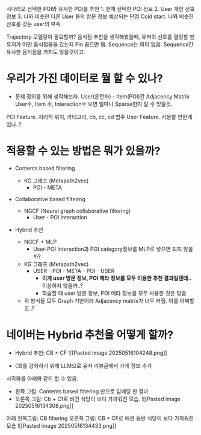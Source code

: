 시나리오
	선택한 POI와 유사한 POI를 추천
		1. 현재 선택한 POI 정보
		2. User 개인 선호 정보
		3. 나와 비슷한 다른 User 들의 방문 정보
	예상되는 단점
		Cold start: 나와 비슷한 선호를 갖는 user의 부족

Trajectory 모델링이 필요할까?
	음식점 추천을 생각해봤을때, 유저의 선호를 결정할 땐 유저가 어떤 음식점들을 갔는지 Pin 꼽으면 됌. Sequence는 의미 없음. Sequence간 유사한 음식점을 가지도 않을것이고.

# 우리가 가진 데이터로 뭘 할 수 있나?
- 문제 정의를 위해 생각해보자.
User(운전자) - Item(POI)간 Adjacency Matrix
	User수, Item 수, Interaction수 보면 얼마나 Sparse한지 알 수 있을것.

POI Feature. 지리적 위치, 카테고리, cb, cc, cd 범주
User Feature. 사용할 만한게 있나..?


# 적용할 수 있는 방법은 뭐가 있을까?
- Contents based filtering
	- KG 그래프 (Metapath2vec)
		- POI - META
- Collaborative based filteirng
	- NGCF (Neural graph collaborative filtering)
		- User - POI Interaction

- Hybrid 추천
	- NGCF + MLP
		- User-POI Interaction과 POI category정보를 MLP로 넣으면 되지 않을까?
	- KG 그래프 (Metapath2vec)
		- USER - POI - META - POI - USER
			- **이게 user 방문 정보, POI 메타 정보를 모두 이용한 추천 결과일텐데..** 이상하지 않을까..?
			- 학습할 때 user 방문 정보, POI 메타 정보를 모두 사용한 것은 맞음
	- 위 방식들 모두 Graph 기반이라 Adjacency matrix가 너무 커짐. 이를 어찌할꼬..?


# 네이버는 Hybrid 추천을 어떻게 할까?
- Hybrid 추천: CB + CF
![[Pasted image 20250516104248.png]]

- CB를 강화하기 위해 LLM으로 유저 리뷰글에서 가게 정보 추가

시각화를 아래와 같이 할 수 있음.
- 왼쪽 그림: Contents based filtering 만으로 임베딩 한 결과
- 오른쪽 그림: Cb + Cf로 비건 식당이 보다 가까워진 모습.
![[Pasted image 20250516134308.png]]

아래 왼쪽그림: CB filtering
오른쪽 그림: CB + CF로 애견 동반 식당이 보다 가까워진 모습
![[Pasted image 20250516134433.png]]